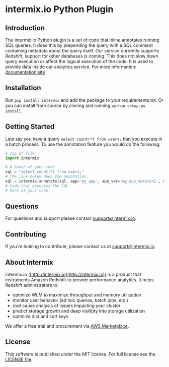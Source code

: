 # intermix.io Python Plugin

## Introduction

The intermix.io Python plugin is a set of code that inline annotates running SQL queries. It does this by prepending 
the query with a SQL comment containing metadata about the query itself. Our service currently supports Redshift, 
support for other databases is coming. This does not slow down query execution or affect the logical execution of the
code. It is used to provide data inside our analytics service. For more information: 
[documentation site](http://docs.intermix.io/plugins)

## Installation

Run `pip install intermix` and add the package to your requirements.txt. Or you can install from source by cloning and
running `python setup.py install`.

## Getting Started

Lets say you have a query `select count(*) from users;` that you execute in a batch process. To use the annotation
feature you would do the following:

```python
# Top of file
import intermix

# A bunch of your code
sql = "select count(*) from users;"
# The line below does the annotation.
sql = intermix.annotate(sql, app='my_app', app_ver='my_app_version1', dag='batch', task='user_count')
# Code that executes the SQL
# More of your code
```

## Questions

For questions and support please contact support@intermix.io.

## Contributing

If you're looking to contribute, please contact us at support@intermix.io.

## About Intermix

intermix.io ([http://intermix.io](http://intermix.io)) is a product that instruments Amazon Redshift to provide 
performance analytics. It helps Redshift adminstrators to:

- optimize WLM to maximize throughput and memory utilization
- monitor user behavior (ad hoc queries, batch jobs, etc.)
- root cause analysis of issues impacting your cluster
- predict storage growth and deep visilibty into storage utilization
- optimize dist and sort keys

We offer a free trial and procurement via [AWS Marketplace](https://aws.amazon.com/marketplace/pp/B0764JGX86?qid=1513291438437&sr=0-2&ref_=srh_res_product_title).

## License

This software is published under the MIT license.  For full license see the [LICENSE file](https://github.com/intermix/python-plugin/master/LICENSE.txt).
